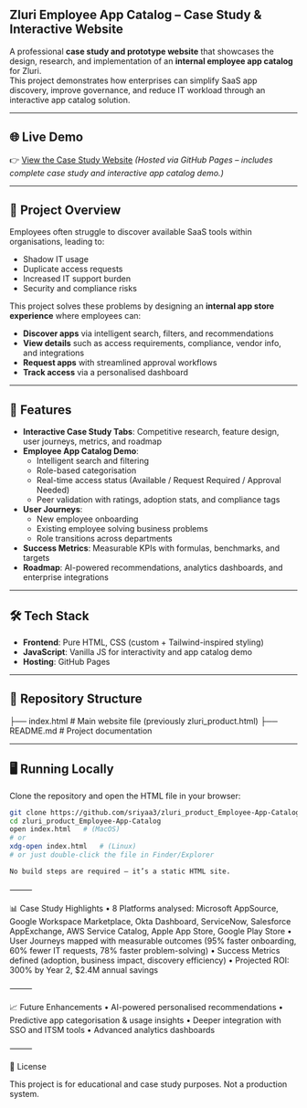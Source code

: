 ## Zluri Employee App Catalog – Case Study & Interactive Website

A professional **case study and prototype website** that showcases the design, research, and implementation of an **internal employee app catalog** for Zluri.  
This project demonstrates how enterprises can simplify SaaS app discovery, improve governance, and reduce IT workload through an interactive app catalog solution.  

---

## 🌐 Live Demo

👉 [View the Case Study Website]([https://sriyaa3.github.io/zluri_product_Employee-App-Catalog/](https://zluri-product-employee-app-catalog.onrender.com/))  
*(Hosted via GitHub Pages – includes complete case study and interactive app catalog demo.)*

---

## 📖 Project Overview

Employees often struggle to discover available SaaS tools within organisations, leading to:  
- Shadow IT usage  
- Duplicate access requests  
- Increased IT support burden  
- Security and compliance risks  

This project solves these problems by designing an **internal app store experience** where employees can:  
- **Discover apps** via intelligent search, filters, and recommendations  
- **View details** such as access requirements, compliance, vendor info, and integrations  
- **Request apps** with streamlined approval workflows  
- **Track access** via a personalised dashboard  

---

## 🚀 Features

- **Interactive Case Study Tabs**: Competitive research, feature design, user journeys, metrics, and roadmap  
- **Employee App Catalog Demo**:  
  - Intelligent search and filtering  
  - Role-based categorisation  
  - Real-time access status (Available / Request Required / Approval Needed)  
  - Peer validation with ratings, adoption stats, and compliance tags  
- **User Journeys**:  
  - New employee onboarding  
  - Existing employee solving business problems  
  - Role transitions across departments  
- **Success Metrics**: Measurable KPIs with formulas, benchmarks, and targets  
- **Roadmap**: AI-powered recommendations, analytics dashboards, and enterprise integrations  

---

## 🛠️ Tech Stack

- **Frontend**: Pure HTML, CSS (custom + Tailwind-inspired styling)  
- **JavaScript**: Vanilla JS for interactivity and app catalog demo  
- **Hosting**: GitHub Pages  

---

## 📂 Repository Structure

├── index.html       # Main website file (previously zluri_product.html)
├── README.md        # Project documentation

---

## 🖥️ Running Locally

Clone the repository and open the HTML file in your browser:

```bash
git clone https://github.com/sriyaa3/zluri_product_Employee-App-Catalog.git
cd zluri_product_Employee-App-Catalog
open index.html   # (MacOS)
# or
xdg-open index.html   # (Linux)
# or just double-click the file in Finder/Explorer

No build steps are required — it’s a static HTML site.
```

⸻

📊 Case Study Highlights
	•	8 Platforms analysed: Microsoft AppSource, Google Workspace Marketplace, Okta Dashboard, ServiceNow, Salesforce AppExchange, AWS Service Catalog, Apple App Store, Google Play Store
	•	User Journeys mapped with measurable outcomes (95% faster onboarding, 60% fewer IT requests, 78% faster problem-solving)
	•	Success Metrics defined (adoption, business impact, discovery efficiency)
	•	Projected ROI: 300% by Year 2, $2.4M annual savings

⸻

📈 Future Enhancements
	•	AI-powered personalised recommendations
	•	Predictive app categorisation & usage insights
	•	Deeper integration with SSO and ITSM tools
	•	Advanced analytics dashboards

⸻

📜 License

This project is for educational and case study purposes. Not a production system.

